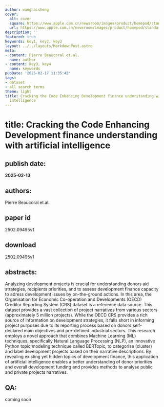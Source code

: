 ```yaml
---
author: wanghaisheng
cover:
  alt: cover
  square: https://www.apple.com.cn/newsroom/images/product/homepod/standard/Apple-HomePod-hero-230118_big.jpg.large_2x.jpg
  url: https://www.apple.com.cn/newsroom/images/product/homepod/standard/Apple-HomePod-hero-230118_big.jpg.large_2x.jpg
description: ''
featured: true
keywords: key1, key2, key3
layout: ../../layouts/MarkdownPost.astro
meta:
- content: Pierre Beaucoral et.al.
  name: author
- content: key3, key4
  name: keywords
pubDate: '2025-02-17 11:35:42'
tags:
- dataset
- all search terms
theme: light
title: Cracking the Code Enhancing Development finance understanding with artificial
  intelligence
---
```


# title: Cracking the Code Enhancing Development finance understanding with artificial intelligence 
## publish date: 
**2025-02-13** 
## authors: 
  Pierre Beaucoral et.al. 
## paper id
2502.09495v1
## download
[2502.09495v1](http://arxiv.org/abs/2502.09495v1)
## abstracts:
Analyzing development projects is crucial for understanding donors aid strategies, recipients priorities, and to assess development finance capacity to adress development issues by on-the-ground actions. In this area, the Organisation for Economic Co-operation and Developments (OECD) Creditor Reporting System (CRS) dataset is a reference data source. This dataset provides a vast collection of project narratives from various sectors (approximately 5 million projects). While the OECD CRS provides a rich source of information on development strategies, it falls short in informing project purposes due to its reporting process based on donors self-declared main objectives and pre-defined industrial sectors. This research employs a novel approach that combines Machine Learning (ML) techniques, specifically Natural Language Processing (NLP), an innovative Python topic modeling technique called BERTopic, to categorise (cluster) and label development projects based on their narrative descriptions. By revealing existing yet hidden topics of development finance, this application of artificial intelligence enables a better understanding of donor priorities and overall development funding and provides methods to analyse public and private projects narratives.
## QA:
coming soon

